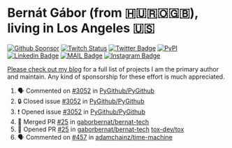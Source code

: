 # Bernát Gábor (from 🇭🇺🇷🇴🇬🇧), living in Los Angeles 🇺🇸

[![Github Sponsor](https://img.shields.io/static/v1?label=Sponsor&message=%E2%9D%A4&logo=GitHub&link=https://github.com/sponsors/gaborbernat&style=flat-square)](https://github.com/sponsors/gaborbernat)
[![Twitch Status](https://img.shields.io/twitch/status/gaborbernat?style=flat-square)](https://www.twitch.tv/gaborbernat)
[![Twitter Badge](https://img.shields.io/badge/-@gjbernat-1ca0f1?style=flat-square&labelColor=1ca0f1&logo=twitter&logoColor=white&link=https://twitter.com/gjbernat)](https://twitter.com/gjbernat)
[![PyPI](https://img.shields.io/badge/-gaborbernat-0073b7?style=flat-square&logo=Python&logoColor=white&link=https://pypi.org/user/gaborbernat/)](https://pypi.org/user/gaborbernat/)
[![Linkedin Badge](https://img.shields.io/badge/-gaborbernat-blue?style=flat-square&logo=Linkedin&logoColor=white&link=https://www.linkedin.com/in/gaborbernat/)](https://www.linkedin.com/in/gaborbernat/)
[![MAIL Badge](https://img.shields.io/badge/-gaborjbernat@gmail.com-c14438?style=flat-square&logo=Gmail&logoColor=white&link=mailto:gaborjbernat@gmail.com)](mailto:gaborjbernat@gmail.com)
[![Instagram Badge](https://img.shields.io/badge/-@gabor__bernat-845EC2?style=flat-square&labelColor=white&logo=Instagram&link=https://instagram.com/gabor_bernat/)](https://instagram.com/gabor_bernat)

[Please check out my blog](https://bernat.tech/about/) for a full list of projects I am the primary author and maintain.
Any kind of sponsorship for these effort is much appreciated.

<!--START_SECTION:activity-->

1. 🗣 Commented on [#3052](https://github.com/PyGithub/PyGithub/issues/3052#issuecomment-2372680400) in [PyGithub/PyGithub](https://github.com/PyGithub/PyGithub)
2. 🔒 Closed issue [#3052](https://github.com/PyGithub/PyGithub/issues/3052) in [PyGithub/PyGithub](https://github.com/PyGithub/PyGithub)
3. ❗ Opened issue [#3052](https://github.com/PyGithub/PyGithub/issues/3052) in [PyGithub/PyGithub](https://github.com/PyGithub/PyGithub)
4. 🎉 Merged PR [#25](https://github.com/gaborbernat/bernat-tech/pull/25) in [gaborbernat/bernat-tech](https://github.com/gaborbernat/bernat-tech)
5. 💪 Opened PR [#25](https://github.com/gaborbernat/bernat-tech/pull/25) in [gaborbernat/bernat-tech](https://github.com/gaborbernat/bernat-tech)
   [tox-dev/tox](https://github.com/tox-dev/tox)
5. 🗣 Commented on [#457](https://github.com/adamchainz/time-machine/pull/457#issuecomment-2197730644) in
[adamchainz/time-machine](https://github.com/adamchainz/time-machine)
<!--END_SECTION:activity-->
